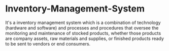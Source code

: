 # Inventory-Management-System
It's a inventory management system which is a combination of technology (hardware and software) and processes and procedures that oversee the monitoring and maintenance of stocked products, whether those products are company assets, raw materials and supplies, or finished products ready to be sent to vendors or end consumers.

